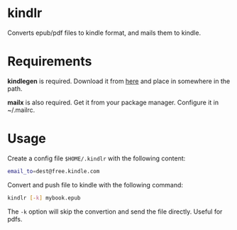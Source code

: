 # kindlr
Converts epub/pdf files to kindle format, and mails them to kindle.

# Requirements

**kindlegen** is required. Download it from
[here](https://archive.org/download/kindlegen_linux_2_6_i386_v2_9/kindlegen_linux_2.6_i386_v2_9.tar.gz)
and place in somewhere in the path.

**mailx** is also required. Get it from your package manager. Configure it in ~/.mailrc.

# Usage

Create a config file `$HOME/.kindlr` with the following content:

```sh
email_to=dest@free.kindle.com
```

Convert and push file to kindle with the following command:

```sh
kindlr [-k] mybook.epub
```

The `-k` option will skip the convertion and send the file directly. Useful for pdfs.
